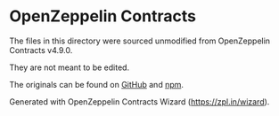 # OpenZeppelin Contracts

The files in this directory were sourced unmodified from OpenZeppelin Contracts v4.9.0.

They are not meant to be edited.

The originals can be found on [GitHub] and [npm].

[GitHub]: https://github.com/OpenZeppelin/openzeppelin-contracts-upgradeable/tree/v4.9.0
[npm]: https://www.npmjs.com/package/@openzeppelin/contracts-upgradeable/v/4.9.0

Generated with OpenZeppelin Contracts Wizard (https://zpl.in/wizard).
